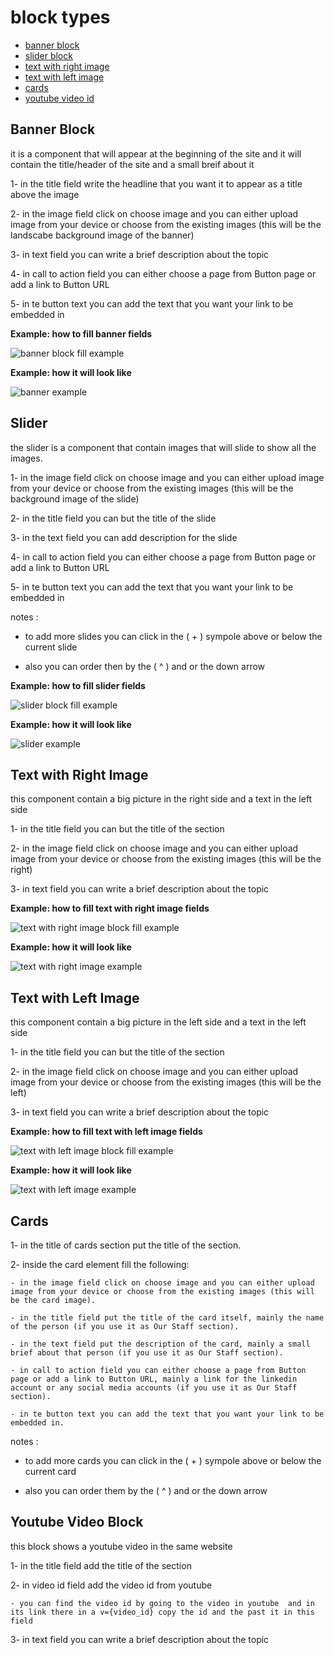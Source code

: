 # block types

- [banner block](#banner-block)
- [slider block](#slider)
- [text with right image](#text-with-right-image)
- [text with left image](#text-with-left-image)
- [cards](#cards)
- [youtube video id](#youtube-video-block)

## Banner Block

it is a component that will appear at the beginning of the site and it will contain the title/header of the site and a small breif about it

1- in the title field write the headline that you want it to appear as a title above the image 

2- in the image field click on choose image and you can either upload image from your device or choose from the existing images (this will be the landscabe background image of the banner)

3- in text field you can write a brief description about the topic 

4- in call to action field you can either choose a page from Button page or add a link to Button URL

5- in te button text you can add the text that you want your link to be embedded in

**Example: how to fill banner fields**

![banner block fill example](../images/blocks/banner_block.PNG)

**Example: how it will look like**

![banner example](../images/blocks/banner_example.PNG)


## Slider

the slider is a component that contain images that will slide to show all the images.

1- in the image field click on choose image and you can either upload image from your device or choose from the existing images (this will be the background image of the slide) 
 
2- in the title field you can but the title of the slide

3- in the text field you can add description for the slide

4- in call to action field you can either choose a page from Button page or add a link to Button URL

5- in te button text you can add the text that you want your link to be embedded in


notes : 

- to add more slides you can click in the ( + ) sympole above or below the current 
slide 

- also you can order then by the ( ^ ) and or the down arrow 

**Example: how to fill slider fields**

![slider block fill example](../images/blocks/slider_block.PNG)

**Example: how it will look like**

![slider example](../images/blocks/slider_example.PNG)


## Text with Right Image

this component contain a big picture in the right side and a text in the left side 

1- in the title field you can but the title of the section

2- in the image field click on choose image and you can either upload image from your device or choose from the existing images (this will be the right)

3- in text field you can write a brief description about the topic 

**Example: how to fill text with right image fields**

![text with right image block fill example](../images/blocks/text_r_image.PNG)

**Example: how it will look like**

![text with right image example](../images/blocks/text_r_image_example.PNG)

 ## Text with Left Image

this component contain a big picture in the left side and a text in the left side 

1- in the title field you can but the title of the section

2- in the image field click on choose image and you can either upload image from your device or choose from the existing images (this will be the left)

3- in text field you can write a brief description about the topic 

**Example: how to fill text with left image fields**

![text with left image block fill example](../images/blocks/text_l_image_block.PNG)

**Example: how it will look like**

![text with left image example](../images/blocks/text_l_image_example.PNG)

## Cards 

1- in the title of cards section put the title of the section.

2- inside the card element fill the following:

    - in the image field click on choose image and you can either upload image from your device or choose from the existing images (this will be the card image).

    - in the title field put the title of the card itself, mainly the name of the person (if you use it as Our Staff section).

    - in the text field put the description of the card, mainly a small brief about that person (if you use it as Our Staff section).

    - in call to action field you can either choose a page from Button page or add a link to Button URL, mainly a link for the linkedin account or any social media accounts (if you use it as Our Staff section).

    - in te button text you can add the text that you want your link to be embedded in.
 
notes : 

- to add more cards you can click in the ( + ) sympole above or below the current 
card 

- also you can order them by the ( ^ ) and or the down arrow 


## Youtube Video Block 

this block shows a youtube video in the same website

1- in the title field add the title of the section 

2- in video id field add the video id from youtube

    - you can find the video id by going to the video in youtube  and in its link there in a v={video_id} copy the id and the past it in this field 

3- in text field you can write a brief description about the topic 



